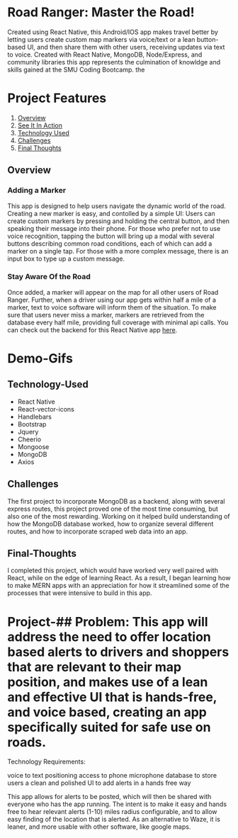 # Road Ranger: Master the Road!

Created using React Native, this Android/IOS app makes travel better by letting users create custom map markers via voice/text or a lean button-based UI, and then share them with other users, receiving updates via text to voice. Created with React Native, MongoDB, Node/Express, and community libraries this app represents the culmination of knowldge and skills gained at the SMU Coding Bootcamp. the

# Project Features
1. [Overview](#Overview)
2. [See It In Action](#Demo-Gifs)
3. [Technology Used](#Technology-Used)
4. [Challenges](#Challenges)
5. [Final Thoughts](#Final-Thoughts)

## Overview

### Adding a Marker 

This app is designed to help users navigate the dynamic world of the road. Creating a new marker is easy, and contolled by a simple UI: Users can create custom markers by pressing and holding the central button, and then speaking their message into their phone. For those who prefer not to use voice recognition, tapping the button will bring up a modal with several buttons describing common road conditions, each of which can add a marker on a single tap. For those with a more complex message, there is an input box to type up a custom message. 

### Stay Aware Of the Road

Once added, a marker will appear on the map for all other users of Road Ranger. Further, when a driver using our app gets within half a mile of a marker, text to voice software will inform them of the situation. To make sure that users never miss a marker, markers are retrieved from the database every half mile, providing full coverage with minimal api calls. You can check out the backend for this React Native app [here]().


# Demo-Gifs



## Technology-Used

* React Native
* React-vector-icons
* Handlebars
* Bootstrap
* Jquery
* Cheerio
* Mongoose
* MongoDB
* Axios

## Challenges

The first project to incorporate MongoDB as a backend, along with several express routes, this project proved one of the most time consuming, but also one of the most rewarding. Working on it helped build understanding of how the MongoDB database worked, how to organize several different routes, and how to incorporate scraped web data into an app. 

## Final-Thoughts

I completed this project, which would have worked very well paired with React, while on the edge of learning React. As a result, I began learning how to make MERN apps with an appreciation for how it streamlined some of the processes that were intensive to build in this app.










# Project-## Problem: This app will address the need to offer location based alerts to drivers and shoppers that are relevant to their map position, and makes use of a lean and effective UI that is hands-free, and voice based, creating an app specifically suited for safe use on roads.

Technology Requirements:

voice to text
positioning
access to phone microphone
database to store users
a clean and polished UI to add alerts in a hands free way

This app allows for alerts to be posted, which will then be shared with everyone who has the app running. The intent is to make it easy and hands free to hear relevant alerts (1-10) miles radius configurable, and to allow easy finding of the location that is alerted. As an alternative to Waze, it is leaner, and more usable with other software, like google maps.
